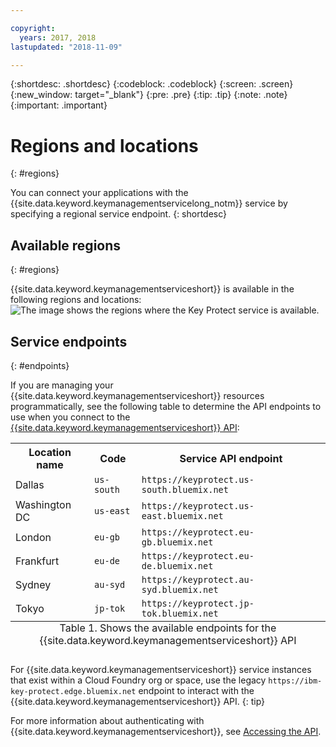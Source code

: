 ```yaml
---

copyright:
  years: 2017, 2018
lastupdated: "2018-11-09"

---
```


{:shortdesc: .shortdesc}
{:codeblock: .codeblock}
{:screen: .screen}
{:new_window: target="_blank"}
{:pre: .pre}
{:tip: .tip}
{:note: .note}
{:important: .important}

# Regions and locations
{: #regions}

You can connect your applications with the {{site.data.keyword.keymanagementservicelong_notm}} service by specifying a regional service endpoint.
{: shortdesc}

## Available regions
{: #regions}

{{site.data.keyword.keymanagementserviceshort}} is available in the following regions and locations:
![The image shows the regions where the Key Protect service is available.](images/world-map_min.svg)

## Service endpoints
{: #endpoints}

If you are managing your {{site.data.keyword.keymanagementserviceshort}} resources programmatically, see the following table to determine the API endpoints to use when you connect to the [{{site.data.keyword.keymanagementserviceshort}} API](https://console.bluemix.net/apidocs/key-protect): 

<table>
    <tr>
        <th>Location name</th>
        <th>Code</th>
        <th>Service API endpoint</th>
    </tr>
    <tr>
        <td>Dallas</td>
        <td><code>us-south</code></td>
        <td>
            <code>https://keyprotect.us-south.bluemix.net</code>
        </td>
    </tr>
    <tr>
        <td>Washington DC</td>
        <td><code>us-east</code></td>
        <td>
            <code>https://keyprotect.us-east.bluemix.net</code>
        </td>
    </tr>
    <tr>
        <td>London</td>
        <td><code>eu-gb</code></td>
        <td>
            <code>https://keyprotect.eu-gb.bluemix.net</code>
        </td>
    </tr>
    <tr>
        <td>Frankfurt</td>
        <td><code>eu-de</code></td>
        <td>
            <code>https://keyprotect.eu-de.bluemix.net</code>
        </td>
    </tr>
    <tr>
        <td>Sydney</td>
        <td><code>au-syd</code></td>
        <td>
            <code>https://keyprotect.au-syd.bluemix.net</code>
        </td>
    </tr>
    <tr>
        <td>Tokyo</td>
        <td><code>jp-tok</code></td>
        <td>
            <code>https://keyprotect.jp-tok.bluemix.net</code>
        </td>
    </tr>
    <caption style="caption-side:bottom;">Table 1. Shows the available endpoints for the {{site.data.keyword.keymanagementserviceshort}} API</caption>
</table>

For {{site.data.keyword.keymanagementserviceshort}} service instances that exist within a Cloud Foundry org or space, use the legacy `https://ibm-key-protect.edge.bluemix.net` endpoint to interact with the {{site.data.keyword.keymanagementserviceshort}} API.
{: tip}

For more information about authenticating with {{site.data.keyword.keymanagementserviceshort}}, see [Accessing the API](/docs/services/key-protect/access-api.html).